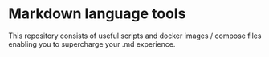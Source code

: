 # Markdown language tools

This repository consists of useful scripts and docker images / compose files enabling you to supercharge your .md experience.
